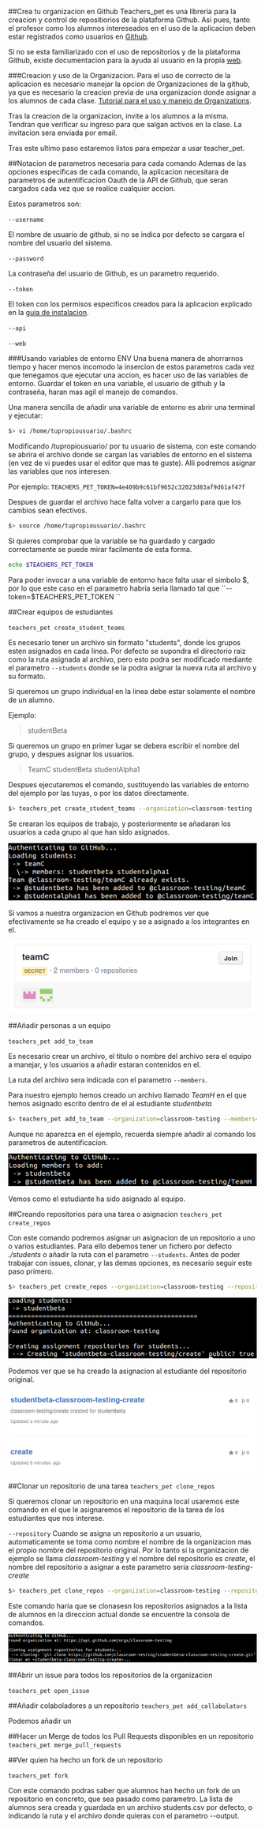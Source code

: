 ##Crea tu organizacion en Github
Teachers_pet es una libreria para la creacion y control de repositiorios de la plataforma Github. Asi pues, tanto el profesor como los alumnos intereseados en el uso de la aplicacion deben estar registrados como usuarios en [Github](https://github.com/).

Si no se esta familiarizado con el uso de repositorios y de la plataforma Github, existe documentacion para la ayuda al usuario en la propia [web](https://help.github.com/).

###Creacion y uso de la Organizacion.
Para el uso de correcto de la aplicacion es necesario manejar la opcion de Organizaciones de la github, ya que es necesario la creacion previa de una organizacion donde asignar a los alumnos de cada clase. [Tutorial para el uso y manejo de Organizations](https://github.com/blog/674-introducing-organizations).

Tras la creacion de la organizacion, invite a los alumnos a la misma. Tendran que verificar su ingreso para que salgan activos en la clase. La invitacion sera enviada por email.

Tras este ultimo paso estaremos listos para empezar a usar teacher_pet.

##Notacion de parametros necesaria para cada comando
Ademas de las opciones especificas de cada comando, la aplicacion necesitara de parametros de autentificacion Oauth de la API de Github, que seran cargados cada vez que se realice cualquier accion.

Estos parametros son:

`--username`

El nombre de usuario de github, si no se indica por defecto se cargara el nombre del usuario del sistema.

`--password`

La contraseña del usuario de Github, es un parametro requerido.

`--token`

El token con los permisos especificos creados para la aplicacion explicado en la [guia de instalacion](/instalacion.md).

`--api`

`--web`

###Usando variables de entorno ENV
Una buena manera de ahorrarnos tiempo y hacer menos incomodo la insercion de estos parametros cada vez que tenegamos que ejecutar una accion, es hacer uso de las variables de entorno. Guardar el token en una variable, el usuario de github y la contraseña, haran mas agil el manejo de comandos.

Una manera sencilla de añadir una variable de entorno es abrir una terminal y ejecutar:
```bash
$> vi /home/tupropiousuario/.bashrc
```
Modificando /tupropiousuario/ por tu usuario de sistema, con este comando se abrira el archivo donde se cargan las variables de entorno en el sistema (en vez de vi puedes usar el editor que mas te guste). Alli podremos asignar las variables que nos interesen.

Por ejemplo:
`TEACHERS_PET_TOKEN=4e409b9c61bf9652c32023d83af9d61af47f`

Despues de guardar el archivo hace falta volver a cargarlo para que los cambios sean efectivos.

```bash
$> source /home/tupropiousuario/.bashrc
```
Si quieres comprobar que la variable se ha guardado y cargado correctamente se puede mirar facilmente de esta forma.

```bash
echo $TEACHERS_PET_TOKEN
```

Para poder invocar a una variable de entorno hace falta usar el simbolo $, por lo que este caso en el parametro habria seria llamado tal que ``--token=$TEACHERS_PET_TOKEN ``



##Crear equipos de estudiantes

`teachers_pet create_student_teams`

Es necesario tener un archivo sin formato "students", donde los grupos esten asignados en cada linea. Por defecto se supondra el directorio raiz como la ruta asignada al archivo, pero esto podra ser modificado mediante el parametro ```--students``` donde se la podra asignar la nueva ruta al archivo y su formato. 

Si queremos un grupo individual en la linea debe estar solamente el nombre de un alumno.

Ejemplo:

>studentBeta

Si queremos un grupo en primer lugar se debera escribir el nombre del grupo, y despues asignar los usuarios.

>TeamC studentBeta studentAlpha1

Despues ejecutaremos el comando, sustituyendo las variables de entorno del ejemplo por las tuyas, o por los datos directamente.

```bash 
$> teachers_pet create_student_teams --organization=classroom-testing --username=$GITHUB_USER --password=$GITHUB_PASS --token=$TEACHERS_PET_TOKEN
```

Se crearan los equipos de trabajo, y posteriormente se añadaran los usuarios a cada grupo al que han sido asignados.

![](/../pics/teamc.png)

Si vamos a nuestra organizacion en Github podremos ver que efectivamente se ha creado el equipo y se a asignado a los integrantes en el.

![](/../pics/teamCyes.png)

##Añadir personas a un equipo

`teachers_pet add_to_team`

Es necesario crear un archivo, el titulo o nombre del archivo sera el equipo a manejar, y los usuarios a añadir estaran contenidos en el.

La ruta del archivo sera indicada con el parametro ```--members```.

Para nuestro ejemplo hemos creado un archivo llamado *TeamH* en el que hemos asignado escrito dentro de el al estudiante *studentbeta* 

```bash 
$> teachers_pet add_to_team --organization=classroom-testing --members=./TeamH
```
Aunque no aparezca en el ejemplo, recuerda siempre añadir al comando los parametros de autentificacion.

![](/../pics/addto.png)

Vemos como el estudiante ha sido asignado al equipo.



##Creando repositorios para una tarea o asignacion
`teachers_pet create_repos`

Con este comando podremos asignar un asignacion de un repositorio a uno o varios estudiantes. Para ello debemos tener un fichero por defecto *./students* o añadir la ruta con el parametro ```--students```.
Antes de poder trabajar con issues, clonar, y las demas opciones, es necesario seguir este paso primero.

```bash 
$> teachers_pet create_repos --organization=classroom-testing --repository=classroom-testing/create --public=true
```

![](../pics/createrepo.png)

Podemos ver que se ha creado la asignacion al estudiante del repositorio original.

![](/../pics/createsucc.png)

##Clonar un repositorio de una tarea
`teachers_pet clone_repos`

Si queremos clonar un repositorio en una maquina local usaremos este comando en el que le asignaremos el repositorio de la tarea de los estudiantes que nos interese.

`--repository` Cuando se asigna un repositorio a un usuario, automaticamente se toma como nombre el nombre de la organizacion mas el propio nombre del repositorio original. Por lo tanto si la organizacion de ejemplo se llama *classroom-testing* y el nombre del repositorio es *create*, el nombre del repositorio a asignar a este parametro seria *classroom-testing-create*

```bash
$> teachers_pet clone_repos --organization=classroom-testing --repository=classroom-testing-create

```
Este comando haria que se clonasesn los repositorios asignados a la lista de alumnos en la direccion actual donde se encuentre la consola de comandos. 

![](/../pics/cloning.png)

##Abrir un issue para todos los repositorios de la organizacion

`teachers_pet open_issue`

##Añadir colaboladores a un repositorio
`teachers_pet add_collabolators`

Podemos añadir un 

##Hacer un Merge de todos los Pull Requests disponibles en un repositorio
`teachers_pet merge_pull_requests`

##Ver quien ha hecho un fork de un repositorio

`teachers_pet fork`

Con este comando podras saber que alumnos han hecho un fork de un repositorio en concreto, que sea pasado como parametro. La lista de alumnos sera creada y guardada en un archivo students.csv por defecto, o indicando la ruta y el archivo donde quieras con el parametro --output.

